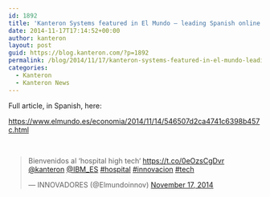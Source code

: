 ```yaml
---
id: 1892
title: 'Kanteron Systems featured in El Mundo – leading Spanish online information site and newspaper'
date: 2014-11-17T17:14:52+00:00
author: kanteron
layout: post
guid: https://blog.kanteron.com/?p=1892
permalink: /blog/2014/11/17/kanteron-systems-featured-in-el-mundo-leading-spanish-online-information-site-and-newspaper/
categories:
  - Kanteron
  - Kanteron News
---
```

Full article, in Spanish, here:

<a title="https://www.elmundo.es/economia/2014/11/14/546507d2ca4741c6398b457c.html" href="https://www.elmundo.es/economia/2014/11/14/546507d2ca4741c6398b457c.html" target="_blank">https://www.elmundo.es/economia/2014/11/14/546507d2ca4741c6398b457c.html</a>

&nbsp;

<blockquote class="twitter-tweet" lang="en">
  <p>
    Bienvenidos al ‘hospital high tech‘ <a href="https://t.co/0eOzsCgDvr">https://t.co/0eOzsCgDvr</a> <a href="https://twitter.com/kanteron">@kanteron</a> <a href="https://twitter.com/IBM_ES">@IBM_ES</a> <a href="https://twitter.com/hashtag/hospital?src=hash">#hospital</a> <a href="https://twitter.com/hashtag/innovacion?src=hash">#innovacion</a> <a href="https://twitter.com/hashtag/tech?src=hash">#tech</a>
  </p>
  
  <p>
    — INNOVADORES (@Elmundoinnov) <a href="https://twitter.com/Elmundoinnov/status/534297923044253697">November 17, 2014</a>
  </p>
</blockquote>